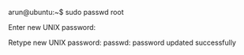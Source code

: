 
arun@ubuntu:~$ sudo passwd root 

Enter new UNIX password:

Retype new UNIX password: passwd: password updated successfully
